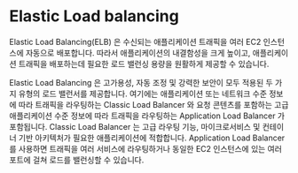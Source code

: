 # Elastic Load balancing

Elastic Load Balancing(ELB) 은  수신되는 애플리케이션 트래픽을 여러 EC2 인스턴스에 자동으로 배포합니다. 따라서 애플리케이션의 내결함성을 크게 높이고, 애플리케이션 트래픽을 배포하는데 필요한 로드 밸런싱 용량을 원활하게 제공할 수 있습니다.

Elastic Load Balancing 은 고가용성, 자동 조정 및 강력한 보안이 모두 적용된 두 가지 유형의 로드 밸런서를 제공합니다. 여기에는 애플리케이션 또는 네트워크 수준 정보에 따라 트래픽을 라우팅하는 Classic Load Balancer 와 요청 콘텐츠를 포함하는 고급 애플리케이션 수준 정보에 따라 트래픽을 라우팅하는 Application Load Balancer 가 포함됩니다. Classic Load Balancer 는 고급 라우팅 기능, 마이크로서비스 및 컨테이너 기반 아키텍처가 필요한 애플리케이션에 적합합니다. Application Load Balancer 를 사용하면 트래픽을 여러 서비스에 라우팅하거나 동일한 EC2 인스턴스에 있는 여러 포트에 걸쳐 로드를 밸런싱할 수 있습니다.
